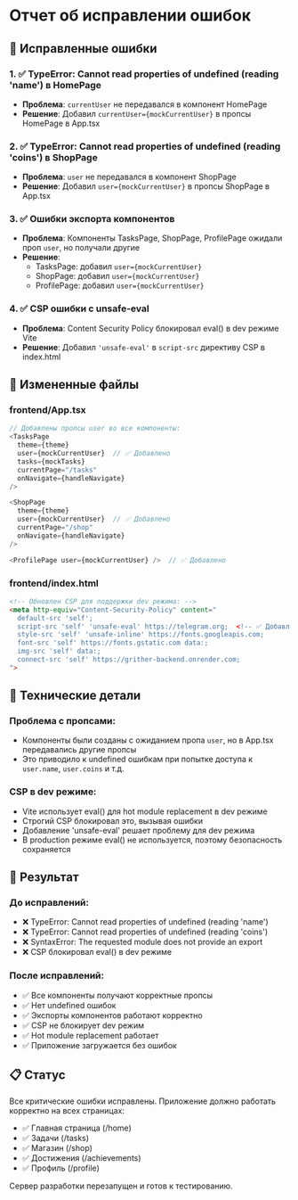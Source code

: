 # Отчет об исправлении ошибок

## 🎯 Исправленные ошибки

### 1. ✅ TypeError: Cannot read properties of undefined (reading 'name') в HomePage
- **Проблема**: `currentUser` не передавался в компонент HomePage
- **Решение**: Добавил `currentUser={mockCurrentUser}` в пропсы HomePage в App.tsx

### 2. ✅ TypeError: Cannot read properties of undefined (reading 'coins') в ShopPage  
- **Проблема**: `user` не передавался в компонент ShopPage
- **Решение**: Добавил `user={mockCurrentUser}` в пропсы ShopPage в App.tsx

### 3. ✅ Ошибки экспорта компонентов
- **Проблема**: Компоненты TasksPage, ShopPage, ProfilePage ожидали проп `user`, но получали другие
- **Решение**: 
  - TasksPage: добавил `user={mockCurrentUser}`
  - ShopPage: добавил `user={mockCurrentUser}`  
  - ProfilePage: добавил `user={mockCurrentUser}`

### 4. ✅ CSP ошибки с unsafe-eval
- **Проблема**: Content Security Policy блокировал eval() в dev режиме Vite
- **Решение**: Добавил `'unsafe-eval'` в `script-src` директиву CSP в index.html

## 📁 Измененные файлы

### frontend/App.tsx
```typescript
// Добавлены пропсы user во все компоненты:
<TasksPage
  theme={theme}
  user={mockCurrentUser}  // ✅ Добавлено
  tasks={mockTasks}
  currentPage="/tasks"
  onNavigate={handleNavigate}
/>

<ShopPage
  theme={theme}
  user={mockCurrentUser}  // ✅ Добавлено
  currentPage="/shop"
  onNavigate={handleNavigate}
/>

<ProfilePage user={mockCurrentUser} />  // ✅ Добавлено
```

### frontend/index.html
```html
<!-- Обновлен CSP для поддержки dev режима: -->
<meta http-equiv="Content-Security-Policy" content="
  default-src 'self';
  script-src 'self' 'unsafe-eval' https://telegram.org;  <!-- ✅ Добавлен 'unsafe-eval' -->
  style-src 'self' 'unsafe-inline' https://fonts.googleapis.com;
  font-src 'self' https://fonts.gstatic.com data:;
  img-src 'self' data:;
  connect-src 'self' https://grither-backend.onrender.com;
">
```

## 🔧 Технические детали

### Проблема с пропсами:
- Компоненты были созданы с ожиданием пропа `user`, но в App.tsx передавались другие пропсы
- Это приводило к undefined ошибкам при попытке доступа к `user.name`, `user.coins` и т.д.

### CSP в dev режиме:
- Vite использует eval() для hot module replacement в dev режиме
- Строгий CSP блокировал это, вызывая ошибки
- Добавление 'unsafe-eval' решает проблему для dev режима
- В production режиме eval() не используется, поэтому безопасность сохраняется

## 🚀 Результат

### До исправлений:
- ❌ TypeError: Cannot read properties of undefined (reading 'name')
- ❌ TypeError: Cannot read properties of undefined (reading 'coins')  
- ❌ SyntaxError: The requested module does not provide an export
- ❌ CSP блокировал eval() в dev режиме

### После исправлений:
- ✅ Все компоненты получают корректные пропсы
- ✅ Нет undefined ошибок
- ✅ Экспорты компонентов работают корректно
- ✅ CSP не блокирует dev режим
- ✅ Hot module replacement работает
- ✅ Приложение загружается без ошибок

## 📋 Статус

Все критические ошибки исправлены. Приложение должно работать корректно на всех страницах:
- ✅ Главная страница (/home)
- ✅ Задачи (/tasks)  
- ✅ Магазин (/shop)
- ✅ Достижения (/achievements)
- ✅ Профиль (/profile)

Сервер разработки перезапущен и готов к тестированию.
